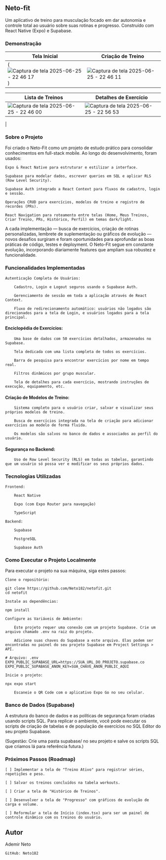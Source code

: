 ## Neto-fit 

Um aplicativo de treino para musculação focado em dar autonomia e controle total ao usuário sobre suas rotinas e progresso. Construído com React Native (Expo) e Supabase.


### Demonstração

| Tela Inicial                   | Criação de Treino               |
|--------------------------------|---------------------------------|
|(![Captura de tela 2025-06-25 - 22 46 17](https://github.com/user-attachments/assets/d566a5ec-ebe1-4f71-a31a-17b7beab3ac6)) | ![Captura de tela 2025-06-25 - 22 46 11](https://github.com/user-attachments/assets/c05a6abd-e1f1-4d61-baea-f2418643ca76) |

| Lista de Treinos               | Detalhes de Exercício           |
|--------------------------------|---------------------------------|
| ![Captura de tela 2025-06-25 - 22 46 00](https://github.com/user-attachments/assets/270c1e14-6636-47c9-955a-e4dcff454d87) | ![Captura de tela 2025-06-25 - 22 56 53](https://github.com/user-attachments/assets/d88df6a4-5a18-410d-afe1-d09a49221436)
 |










### Sobre o Projeto

Foi criado o Neto-Fit como um projeto de estudo prático para consolidar conhecimentos em full-stack mobile. Ao longo do desenvolvimento, foram usados:

    Expo & React Native para estruturar e estilizar a interface.

    Supabase para modelar dados, escrever queries em SQL e aplicar RLS (Row Level Security).

    Supabase Auth integrado a React Context para fluxos de cadastro, login e sessão.

    Operações CRUD para exercícios, modelos de treino e registro de recordes (PRs).

    React Navigation para roteamento entre telas (Home, Meus Treinos, Criar Treino, PRs, Histórico, Perfil) em temas dark/light.

A cada implementação — busca de exercícios, criação de rotinas personalizadas, lembrete de suplementação ou gráficos de evolução — novos desafios surgiram e foram oportunidades para aprofundar as boas práticas de código, testes e deployment. O Neto-Fit segue em constante evolução, incorporando diariamente features que ampliam sua robustez e funcionalidade.


### Funcionalidades Implementadas

    Autenticação Completa de Usuários:

        Cadastro, Login e Logout seguros usando o Supabase Auth.

        Gerenciamento de sessão em toda a aplicação através de React Context.

        Fluxo de redirecionamento automático: usuários não logados são direcionados para a tela de Login, e usuários logados para a tela principal.

  ####  Enciclopédia de Exercícios:

        Uma base de dados com 50 exercícios detalhados, armazenados no Supabase.

        Tela dedicada com uma lista completa de todos os exercícios.

        Barra de pesquisa para encontrar exercícios por nome em tempo real.

        Filtros dinâmicos por grupo muscular.

        Tela de detalhes para cada exercício, mostrando instruções de execução, equipamento, etc.

   #### Criação de Modelos de Treino:

        Sistema completo para o usuário criar, salvar e visualizar seus próprios modelos de treino.

        Busca de exercícios integrada na tela de criação para adicionar exercícios ao modelo de forma fluida.

        Os modelos são salvos no banco de dados e associados ao perfil do usuário.

   #### Segurança no Backend:

        Uso de Row Level Security (RLS) em todas as tabelas, garantindo que um usuário só possa ver e modificar os seus próprios dados.

### Tecnologias Utilizadas

    Frontend:

        React Native

        Expo (com Expo Router para navegação)

        TypeScript

    Backend:

        Supabase

        PostgreSQL

        Supabase Auth

### Como Executar o Projeto Localmente

Para executar o projeto na sua máquina, siga estes passos:

    Clone o repositório:

    git clone https://github.com/Neto182/netofit.git
    cd netofit

    Instale as dependências:

    npm install

    Configure as Variáveis de Ambiente:

        Este projeto requer uma conexão com um projeto Supabase. Crie um arquivo chamado .env na raiz do projeto.

        Adicione suas chaves do Supabase a este arquivo. Elas podem ser encontradas no painel do seu projeto Supabase em Project Settings > API.

    # Arquivo: .env
    EXPO_PUBLIC_SUPABASE_URL=https://SUA_URL_DO_PROJETO.supabase.co
    EXPO_PUBLIC_SUPABASE_ANON_KEY=SUA_CHAVE_ANON_PUBLIC_AQUI

    Inicie o projeto:

    npx expo start

        Escaneie o QR Code com o aplicativo Expo Go no seu celular.

### Banco de Dados (Supabase)

A estrutura do banco de dados e as políticas de segurança foram criadas usando scripts SQL. Para replicar o ambiente, você pode executar os scripts de criação de tabelas e de população de exercícios no SQL Editor do seu projeto Supabase.

(Sugestão: Crie uma pasta supabase/ no seu projeto e salve os scripts SQL que criamos lá para referência futura.)
### Próximos Passos (Roadmap)

    [ ] Implementar a tela de "Treino Ativo" para registrar séries, repetições e peso.

    [ ] Salvar os treinos concluídos na tabela workouts.

    [ ] Criar a tela de "Histórico de Treinos".

    [ ] Desenvolver a tela de "Progresso" com gráficos de evolução de carga e volume.

    [ ] Reformular a tela de Início (index.tsx) para ser um painel de controle dinâmico com os treinos do usuário.


## Autor

Ademir Neto

    GitHub: Neto182
